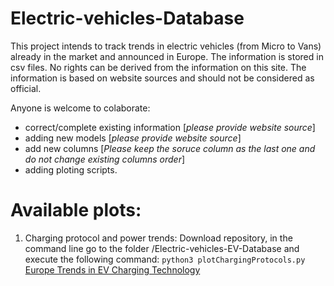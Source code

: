 # Electric-vehicles-Database

This project intends to track trends in electric vehicles (from Micro to Vans) already in the market and announced in Europe. The information is stored in csv files. No rights can be derived from the information on this site. The information is based on website sources and should not be considered as official. 

Anyone is welcome to colaborate:
* correct/complete existing information [*please provide website source*]
* adding new models [*please provide website source*]
* add new columns [*Please keep the soruce column as the last one and do not change existing columns order*]
* adding ploting scripts.

# Available plots:

1. Charging protocol and power trends: Download repository, in the command line go to the folder /Electric-vehicles-EV-Database and execute the following command: `python3 plotChargingProtocols.py`
[Europe Trends in EV Charging Technology](https://htmlpreview.github.io/?https://github.com/OSkrk/Electric-vehicles-EV-Database/blob/main/EU%20Trends%20in%20EV%20Charging%20Technology.html)
  
